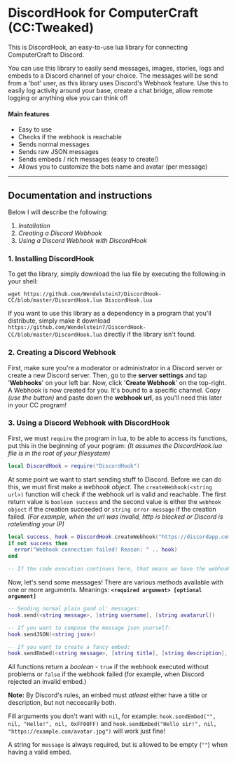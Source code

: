 # DiscordHook for ComputerCraft (CC:Tweaked)
This is DiscordHook, an easy-to-use lua library for connecting ComputerCraft to Discord.

You can use this library to easily send messages, images, stories, logs and embeds to a Discord channel of your choice. The messages will be send from a 'bot' user, as this library uses Discord's Webhook feature. Use this to easily log activity around your base, create a chat bridge, allow remote logging or anything else you can think of!

#### Main features
- Easy to use
- Checks if the webhook is reachable
- Sends normal messages
- Sends raw JSON messages
- Sends embeds / rich messages (easy to create!)
- Allows you to customize the bots name and avatar (per message)

----

## Documentation and instructions

Below I will describe the following:
1. *Installation*
2. *Creating a Discord Webhook*
3. *Using a Discord Webhook with DiscordHook*

### 1. Installing DiscordHook

To get the library, simply download the lua file by executing the following in your shell:
```
wget https://github.com/Wendelstein7/DiscordHook-CC/blob/master/DiscordHook.lua DiscordHook.lua
```
If you want to use this library as a dependency in a program that you'll distribute, simply make it download `https://github.com/Wendelstein7/DiscordHook-CC/blob/master/DiscordHook.lua` directly if the library isn't found.

### 2. Creating a Discord Webhook

First, make sure you're a moderator or administrator in a Discord server or create a new Discord server.
Then, go to the **server settings** and tap '**Webhooks**' on your left bar.
Now, click '**Create Webhook**' on the top-right. A Webhook is now created for you. It's bound to a specific channel.
Copy *(use the button)* and paste down the **webhook url**, as you'll need this later in your CC program!

### 3. Using a Discord Webhook with DiscordHook

First, we must `require` the program in lua, to be able to access its functions, put this in the beginning of your pogram:
*(It assumes the DiscordHook.lua file is in the root of your filesystem)*
```lua
local DiscordHook = require("DiscordHook")
```

At some point we want to start sending stuff to Discord. Before we can do this, we must first make a *webhook object*.
The `createWebhook(<string url>)` function will check if the webhook url is valid and reachable.
The first return value is `boolean success` and the second value is either the `webhook object` if the creation succeeded or `string error-message` if the creation failed. *(For example, when the url was invalid, http is blocked or Discord is ratelimiting your IP)*
```lua
local success, hook = DiscordHook.createWebhook("https://discordapp.com/api/webhooks/... (THE URL YOU GOT FROM DISCORD)")
if not success then
  error("Webhook connection failed! Reason: " .. hook)
end

-- If the code execution continues here, that means we have the webhook available as it didn't error.
```

Now, let's send some messages! There are various methods available with one or more arguments.
Meanings: **`<required argument> [optional argument]`**
```lua
-- Sending normal plain good ol' messages:
hook.send(<string message>, [string username], [string avatarurl])

-- If you want to compose the message json yourself:
hook.sendJSON(<string json>)

-- If you want to create a fancy embed:
hook.sendEmbed(<string message>, [string title], [string description], [string hyperlink-url], [number colour], [string image-url], [string thumbnail-url], [string username], [string avatar])
```
All functions return a *boolean* - `true` if the webhook executed without problems or `false` if the webhook failed (for example, when Discord rejected an invalid embed.)

**Note:** By Discord's rules, an embed must *atleast* either have a title or description, but not neccecarily both.

Fill arguments you don't want with `nil`, for example: `hook.sendEmbed("", nil, "Hello!", nil, 0xFF00FF)` and `hook.sendEmbed("Hello sir!", nil, "https://example.com/avatar.jpg")` will work just fine!

A string for `message` is always required, but is allowed to be empty (`""`) when having a valid embed.
